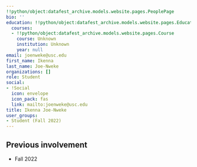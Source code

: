 ```yaml
---
!!python/object:datafest_archive.models.website.pages.PeoplePage
bio: ''
education: !!python/object:datafest_archive.models.website.pages.Education
  courses:
  - !!python/object:datafest_archive.models.website.pages.Course
    course: Unknown
    institution: Unknown
    year: null
email: joenweke@usc.edu
first_name: Ikenna
last_name: Joe-Nweke
organizations: []
role: Student
social:
- !Social
  icon: envelope
  icon_pack: fas
  link: mailto:joenweke@usc.edu
title: Ikenna Joe-Nweke
user_groups:
- Student (Fall 2022)
---
```



## Previous involvement

* Fall 2022

